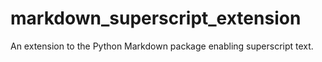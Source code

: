 markdown_superscript_extension
==============================

An extension to the Python Markdown package enabling superscript text.
